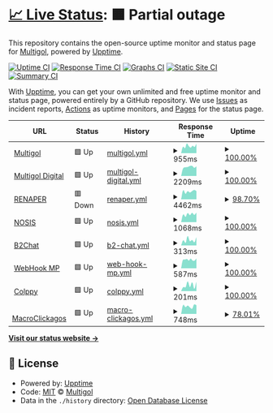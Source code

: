 # [📈 Live Status](https://Multigol.github.io/Status): <!--live status--> **🟧 Partial outage**

This repository contains the open-source uptime monitor and status page for [Multigol](https://Multigol.github.io/Status), powered by [Upptime](https://github.com/upptime/upptime).

[![Uptime CI](https://github.com/Multigol/Status/workflows/Uptime%20CI/badge.svg)](https://github.com/Multigol/Status/actions?query=workflow%3A%22Uptime+CI%22)
[![Response Time CI](https://github.com/Multigol/Status/workflows/Response%20Time%20CI/badge.svg)](https://github.com/Multigol/Status/actions?query=workflow%3A%22Response+Time+CI%22)
[![Graphs CI](https://github.com/Multigol/Status/workflows/Graphs%20CI/badge.svg)](https://github.com/Multigol/Status/actions?query=workflow%3A%22Graphs+CI%22)
[![Static Site CI](https://github.com/Multigol/Status/workflows/Static%20Site%20CI/badge.svg)](https://github.com/Multigol/Status/actions?query=workflow%3A%22Static+Site+CI%22)
[![Summary CI](https://github.com/Multigol/Status/workflows/Summary%20CI/badge.svg)](https://github.com/Multigol/Status/actions?query=workflow%3A%22Summary+CI%22)

With [Upptime](https://upptime.js.org), you can get your own unlimited and free uptime monitor and status page, powered entirely by a GitHub repository. We use [Issues](https://github.com/Multigol/Status/issues) as incident reports, [Actions](https://github.com/Multigol/Status/actions) as uptime monitors, and [Pages](https://Multigol.github.io/Status) for the status page.

<!--start: status pages-->
<!-- This summary is generated by Upptime (https://github.com/upptime/upptime) -->
<!-- Do not edit this manually, your changes will be overwritten -->
<!-- prettier-ignore -->
| URL | Status | History | Response Time | Uptime |
| --- | ------ | ------- | ------------- | ------ |
| <img alt="" src="https://icons.duckduckgo.com/ip3/www.multigol.com.ar.ico" height="13"> [Multigol](https://www.multigol.com.ar) | 🟩 Up | [multigol.yml](https://github.com/Multigol/Status/commits/HEAD/history/multigol.yml) | <details><summary><img alt="Response time graph" src="./graphs/multigol/response-time-week.png" height="20"> 955ms</summary><br><a href="https://Multigol.github.io/Status/history/multigol"><img alt="Response time 1599" src="https://img.shields.io/endpoint?url=https%3A%2F%2Fraw.githubusercontent.com%2FMultigol%2FStatus%2FHEAD%2Fapi%2Fmultigol%2Fresponse-time.json"></a><br><a href="https://Multigol.github.io/Status/history/multigol"><img alt="24-hour response time 1267" src="https://img.shields.io/endpoint?url=https%3A%2F%2Fraw.githubusercontent.com%2FMultigol%2FStatus%2FHEAD%2Fapi%2Fmultigol%2Fresponse-time-day.json"></a><br><a href="https://Multigol.github.io/Status/history/multigol"><img alt="7-day response time 955" src="https://img.shields.io/endpoint?url=https%3A%2F%2Fraw.githubusercontent.com%2FMultigol%2FStatus%2FHEAD%2Fapi%2Fmultigol%2Fresponse-time-week.json"></a><br><a href="https://Multigol.github.io/Status/history/multigol"><img alt="30-day response time 884" src="https://img.shields.io/endpoint?url=https%3A%2F%2Fraw.githubusercontent.com%2FMultigol%2FStatus%2FHEAD%2Fapi%2Fmultigol%2Fresponse-time-month.json"></a><br><a href="https://Multigol.github.io/Status/history/multigol"><img alt="1-year response time 1804" src="https://img.shields.io/endpoint?url=https%3A%2F%2Fraw.githubusercontent.com%2FMultigol%2FStatus%2FHEAD%2Fapi%2Fmultigol%2Fresponse-time-year.json"></a></details> | <details><summary><a href="https://Multigol.github.io/Status/history/multigol">100.00%</a></summary><a href="https://Multigol.github.io/Status/history/multigol"><img alt="All-time uptime 99.16%" src="https://img.shields.io/endpoint?url=https%3A%2F%2Fraw.githubusercontent.com%2FMultigol%2FStatus%2FHEAD%2Fapi%2Fmultigol%2Fuptime.json"></a><br><a href="https://Multigol.github.io/Status/history/multigol"><img alt="24-hour uptime 100.00%" src="https://img.shields.io/endpoint?url=https%3A%2F%2Fraw.githubusercontent.com%2FMultigol%2FStatus%2FHEAD%2Fapi%2Fmultigol%2Fuptime-day.json"></a><br><a href="https://Multigol.github.io/Status/history/multigol"><img alt="7-day uptime 100.00%" src="https://img.shields.io/endpoint?url=https%3A%2F%2Fraw.githubusercontent.com%2FMultigol%2FStatus%2FHEAD%2Fapi%2Fmultigol%2Fuptime-week.json"></a><br><a href="https://Multigol.github.io/Status/history/multigol"><img alt="30-day uptime 100.00%" src="https://img.shields.io/endpoint?url=https%3A%2F%2Fraw.githubusercontent.com%2FMultigol%2FStatus%2FHEAD%2Fapi%2Fmultigol%2Fuptime-month.json"></a><br><a href="https://Multigol.github.io/Status/history/multigol"><img alt="1-year uptime 99.67%" src="https://img.shields.io/endpoint?url=https%3A%2F%2Fraw.githubusercontent.com%2FMultigol%2FStatus%2FHEAD%2Fapi%2Fmultigol%2Fuptime-year.json"></a></details>
| <img alt="" src="https://icons.duckduckgo.com/ip3/www.multigoldigital.com.ar.ico" height="13"> [Multigol Digital](https://www.multigoldigital.com.ar) | 🟩 Up | [multigol-digital.yml](https://github.com/Multigol/Status/commits/HEAD/history/multigol-digital.yml) | <details><summary><img alt="Response time graph" src="./graphs/multigol-digital/response-time-week.png" height="20"> 2209ms</summary><br><a href="https://Multigol.github.io/Status/history/multigol-digital"><img alt="Response time 2359" src="https://img.shields.io/endpoint?url=https%3A%2F%2Fraw.githubusercontent.com%2FMultigol%2FStatus%2FHEAD%2Fapi%2Fmultigol-digital%2Fresponse-time.json"></a><br><a href="https://Multigol.github.io/Status/history/multigol-digital"><img alt="24-hour response time 2338" src="https://img.shields.io/endpoint?url=https%3A%2F%2Fraw.githubusercontent.com%2FMultigol%2FStatus%2FHEAD%2Fapi%2Fmultigol-digital%2Fresponse-time-day.json"></a><br><a href="https://Multigol.github.io/Status/history/multigol-digital"><img alt="7-day response time 2209" src="https://img.shields.io/endpoint?url=https%3A%2F%2Fraw.githubusercontent.com%2FMultigol%2FStatus%2FHEAD%2Fapi%2Fmultigol-digital%2Fresponse-time-week.json"></a><br><a href="https://Multigol.github.io/Status/history/multigol-digital"><img alt="30-day response time 2165" src="https://img.shields.io/endpoint?url=https%3A%2F%2Fraw.githubusercontent.com%2FMultigol%2FStatus%2FHEAD%2Fapi%2Fmultigol-digital%2Fresponse-time-month.json"></a><br><a href="https://Multigol.github.io/Status/history/multigol-digital"><img alt="1-year response time 2790" src="https://img.shields.io/endpoint?url=https%3A%2F%2Fraw.githubusercontent.com%2FMultigol%2FStatus%2FHEAD%2Fapi%2Fmultigol-digital%2Fresponse-time-year.json"></a></details> | <details><summary><a href="https://Multigol.github.io/Status/history/multigol-digital">100.00%</a></summary><a href="https://Multigol.github.io/Status/history/multigol-digital"><img alt="All-time uptime 98.42%" src="https://img.shields.io/endpoint?url=https%3A%2F%2Fraw.githubusercontent.com%2FMultigol%2FStatus%2FHEAD%2Fapi%2Fmultigol-digital%2Fuptime.json"></a><br><a href="https://Multigol.github.io/Status/history/multigol-digital"><img alt="24-hour uptime 100.00%" src="https://img.shields.io/endpoint?url=https%3A%2F%2Fraw.githubusercontent.com%2FMultigol%2FStatus%2FHEAD%2Fapi%2Fmultigol-digital%2Fuptime-day.json"></a><br><a href="https://Multigol.github.io/Status/history/multigol-digital"><img alt="7-day uptime 100.00%" src="https://img.shields.io/endpoint?url=https%3A%2F%2Fraw.githubusercontent.com%2FMultigol%2FStatus%2FHEAD%2Fapi%2Fmultigol-digital%2Fuptime-week.json"></a><br><a href="https://Multigol.github.io/Status/history/multigol-digital"><img alt="30-day uptime 100.00%" src="https://img.shields.io/endpoint?url=https%3A%2F%2Fraw.githubusercontent.com%2FMultigol%2FStatus%2FHEAD%2Fapi%2Fmultigol-digital%2Fuptime-month.json"></a><br><a href="https://Multigol.github.io/Status/history/multigol-digital"><img alt="1-year uptime 96.86%" src="https://img.shields.io/endpoint?url=https%3A%2F%2Fraw.githubusercontent.com%2FMultigol%2FStatus%2FHEAD%2Fapi%2Fmultigol-digital%2Fuptime-year.json"></a></details>
| <img alt="" src="https://icons.duckduckgo.com/ip3/apirenaper.idear.gov.ar.ico" height="13"> [RENAPER](https://apirenaper.idear.gov.ar/apidatos/porDniSexo.php) | 🟥 Down | [renaper.yml](https://github.com/Multigol/Status/commits/HEAD/history/renaper.yml) | <details><summary><img alt="Response time graph" src="./graphs/renaper/response-time-week.png" height="20"> 4462ms</summary><br><a href="https://Multigol.github.io/Status/history/renaper"><img alt="Response time 2506" src="https://img.shields.io/endpoint?url=https%3A%2F%2Fraw.githubusercontent.com%2FMultigol%2FStatus%2FHEAD%2Fapi%2Frenaper%2Fresponse-time.json"></a><br><a href="https://Multigol.github.io/Status/history/renaper"><img alt="24-hour response time 7503" src="https://img.shields.io/endpoint?url=https%3A%2F%2Fraw.githubusercontent.com%2FMultigol%2FStatus%2FHEAD%2Fapi%2Frenaper%2Fresponse-time-day.json"></a><br><a href="https://Multigol.github.io/Status/history/renaper"><img alt="7-day response time 4462" src="https://img.shields.io/endpoint?url=https%3A%2F%2Fraw.githubusercontent.com%2FMultigol%2FStatus%2FHEAD%2Fapi%2Frenaper%2Fresponse-time-week.json"></a><br><a href="https://Multigol.github.io/Status/history/renaper"><img alt="30-day response time 3232" src="https://img.shields.io/endpoint?url=https%3A%2F%2Fraw.githubusercontent.com%2FMultigol%2FStatus%2FHEAD%2Fapi%2Frenaper%2Fresponse-time-month.json"></a><br><a href="https://Multigol.github.io/Status/history/renaper"><img alt="1-year response time 3019" src="https://img.shields.io/endpoint?url=https%3A%2F%2Fraw.githubusercontent.com%2FMultigol%2FStatus%2FHEAD%2Fapi%2Frenaper%2Fresponse-time-year.json"></a></details> | <details><summary><a href="https://Multigol.github.io/Status/history/renaper">98.70%</a></summary><a href="https://Multigol.github.io/Status/history/renaper"><img alt="All-time uptime 99.50%" src="https://img.shields.io/endpoint?url=https%3A%2F%2Fraw.githubusercontent.com%2FMultigol%2FStatus%2FHEAD%2Fapi%2Frenaper%2Fuptime.json"></a><br><a href="https://Multigol.github.io/Status/history/renaper"><img alt="24-hour uptime 90.92%" src="https://img.shields.io/endpoint?url=https%3A%2F%2Fraw.githubusercontent.com%2FMultigol%2FStatus%2FHEAD%2Fapi%2Frenaper%2Fuptime-day.json"></a><br><a href="https://Multigol.github.io/Status/history/renaper"><img alt="7-day uptime 98.70%" src="https://img.shields.io/endpoint?url=https%3A%2F%2Fraw.githubusercontent.com%2FMultigol%2FStatus%2FHEAD%2Fapi%2Frenaper%2Fuptime-week.json"></a><br><a href="https://Multigol.github.io/Status/history/renaper"><img alt="30-day uptime 99.65%" src="https://img.shields.io/endpoint?url=https%3A%2F%2Fraw.githubusercontent.com%2FMultigol%2FStatus%2FHEAD%2Fapi%2Frenaper%2Fuptime-month.json"></a><br><a href="https://Multigol.github.io/Status/history/renaper"><img alt="1-year uptime 99.48%" src="https://img.shields.io/endpoint?url=https%3A%2F%2Fraw.githubusercontent.com%2FMultigol%2FStatus%2FHEAD%2Fapi%2Frenaper%2Fuptime-year.json"></a></details>
| <img alt="" src="https://icons.duckduckgo.com/ip3/ws02.nosis.com.ico" height="13"> [NOSIS](https://ws02.nosis.com/api/validacion/?) | 🟩 Up | [nosis.yml](https://github.com/Multigol/Status/commits/HEAD/history/nosis.yml) | <details><summary><img alt="Response time graph" src="./graphs/nosis/response-time-week.png" height="20"> 1068ms</summary><br><a href="https://Multigol.github.io/Status/history/nosis"><img alt="Response time 1212" src="https://img.shields.io/endpoint?url=https%3A%2F%2Fraw.githubusercontent.com%2FMultigol%2FStatus%2FHEAD%2Fapi%2Fnosis%2Fresponse-time.json"></a><br><a href="https://Multigol.github.io/Status/history/nosis"><img alt="24-hour response time 1288" src="https://img.shields.io/endpoint?url=https%3A%2F%2Fraw.githubusercontent.com%2FMultigol%2FStatus%2FHEAD%2Fapi%2Fnosis%2Fresponse-time-day.json"></a><br><a href="https://Multigol.github.io/Status/history/nosis"><img alt="7-day response time 1068" src="https://img.shields.io/endpoint?url=https%3A%2F%2Fraw.githubusercontent.com%2FMultigol%2FStatus%2FHEAD%2Fapi%2Fnosis%2Fresponse-time-week.json"></a><br><a href="https://Multigol.github.io/Status/history/nosis"><img alt="30-day response time 1048" src="https://img.shields.io/endpoint?url=https%3A%2F%2Fraw.githubusercontent.com%2FMultigol%2FStatus%2FHEAD%2Fapi%2Fnosis%2Fresponse-time-month.json"></a><br><a href="https://Multigol.github.io/Status/history/nosis"><img alt="1-year response time 1209" src="https://img.shields.io/endpoint?url=https%3A%2F%2Fraw.githubusercontent.com%2FMultigol%2FStatus%2FHEAD%2Fapi%2Fnosis%2Fresponse-time-year.json"></a></details> | <details><summary><a href="https://Multigol.github.io/Status/history/nosis">100.00%</a></summary><a href="https://Multigol.github.io/Status/history/nosis"><img alt="All-time uptime 99.91%" src="https://img.shields.io/endpoint?url=https%3A%2F%2Fraw.githubusercontent.com%2FMultigol%2FStatus%2FHEAD%2Fapi%2Fnosis%2Fuptime.json"></a><br><a href="https://Multigol.github.io/Status/history/nosis"><img alt="24-hour uptime 100.00%" src="https://img.shields.io/endpoint?url=https%3A%2F%2Fraw.githubusercontent.com%2FMultigol%2FStatus%2FHEAD%2Fapi%2Fnosis%2Fuptime-day.json"></a><br><a href="https://Multigol.github.io/Status/history/nosis"><img alt="7-day uptime 100.00%" src="https://img.shields.io/endpoint?url=https%3A%2F%2Fraw.githubusercontent.com%2FMultigol%2FStatus%2FHEAD%2Fapi%2Fnosis%2Fuptime-week.json"></a><br><a href="https://Multigol.github.io/Status/history/nosis"><img alt="30-day uptime 99.83%" src="https://img.shields.io/endpoint?url=https%3A%2F%2Fraw.githubusercontent.com%2FMultigol%2FStatus%2FHEAD%2Fapi%2Fnosis%2Fuptime-month.json"></a><br><a href="https://Multigol.github.io/Status/history/nosis"><img alt="1-year uptime 99.95%" src="https://img.shields.io/endpoint?url=https%3A%2F%2Fraw.githubusercontent.com%2FMultigol%2FStatus%2FHEAD%2Fapi%2Fnosis%2Fuptime-year.json"></a></details>
| <img alt="" src="https://icons.duckduckgo.com/ip3/api.b2chat.io.ico" height="13"> [B2Chat](https://api.b2chat.io/health) | 🟩 Up | [b2-chat.yml](https://github.com/Multigol/Status/commits/HEAD/history/b2-chat.yml) | <details><summary><img alt="Response time graph" src="./graphs/b2-chat/response-time-week.png" height="20"> 313ms</summary><br><a href="https://Multigol.github.io/Status/history/b2-chat"><img alt="Response time 265" src="https://img.shields.io/endpoint?url=https%3A%2F%2Fraw.githubusercontent.com%2FMultigol%2FStatus%2FHEAD%2Fapi%2Fb2-chat%2Fresponse-time.json"></a><br><a href="https://Multigol.github.io/Status/history/b2-chat"><img alt="24-hour response time 474" src="https://img.shields.io/endpoint?url=https%3A%2F%2Fraw.githubusercontent.com%2FMultigol%2FStatus%2FHEAD%2Fapi%2Fb2-chat%2Fresponse-time-day.json"></a><br><a href="https://Multigol.github.io/Status/history/b2-chat"><img alt="7-day response time 313" src="https://img.shields.io/endpoint?url=https%3A%2F%2Fraw.githubusercontent.com%2FMultigol%2FStatus%2FHEAD%2Fapi%2Fb2-chat%2Fresponse-time-week.json"></a><br><a href="https://Multigol.github.io/Status/history/b2-chat"><img alt="30-day response time 233" src="https://img.shields.io/endpoint?url=https%3A%2F%2Fraw.githubusercontent.com%2FMultigol%2FStatus%2FHEAD%2Fapi%2Fb2-chat%2Fresponse-time-month.json"></a><br><a href="https://Multigol.github.io/Status/history/b2-chat"><img alt="1-year response time 270" src="https://img.shields.io/endpoint?url=https%3A%2F%2Fraw.githubusercontent.com%2FMultigol%2FStatus%2FHEAD%2Fapi%2Fb2-chat%2Fresponse-time-year.json"></a></details> | <details><summary><a href="https://Multigol.github.io/Status/history/b2-chat">100.00%</a></summary><a href="https://Multigol.github.io/Status/history/b2-chat"><img alt="All-time uptime 78.54%" src="https://img.shields.io/endpoint?url=https%3A%2F%2Fraw.githubusercontent.com%2FMultigol%2FStatus%2FHEAD%2Fapi%2Fb2-chat%2Fuptime.json"></a><br><a href="https://Multigol.github.io/Status/history/b2-chat"><img alt="24-hour uptime 100.00%" src="https://img.shields.io/endpoint?url=https%3A%2F%2Fraw.githubusercontent.com%2FMultigol%2FStatus%2FHEAD%2Fapi%2Fb2-chat%2Fuptime-day.json"></a><br><a href="https://Multigol.github.io/Status/history/b2-chat"><img alt="7-day uptime 100.00%" src="https://img.shields.io/endpoint?url=https%3A%2F%2Fraw.githubusercontent.com%2FMultigol%2FStatus%2FHEAD%2Fapi%2Fb2-chat%2Fuptime-week.json"></a><br><a href="https://Multigol.github.io/Status/history/b2-chat"><img alt="30-day uptime 100.00%" src="https://img.shields.io/endpoint?url=https%3A%2F%2Fraw.githubusercontent.com%2FMultigol%2FStatus%2FHEAD%2Fapi%2Fb2-chat%2Fuptime-month.json"></a><br><a href="https://Multigol.github.io/Status/history/b2-chat"><img alt="1-year uptime 99.99%" src="https://img.shields.io/endpoint?url=https%3A%2F%2Fraw.githubusercontent.com%2FMultigol%2FStatus%2FHEAD%2Fapi%2Fb2-chat%2Fuptime-year.json"></a></details>
| <img alt="" src="https://icons.duckduckgo.com/ip3/multigol.float-zone.com.ico" height="13"> [WebHook MP](https://multigol.float-zone.com:8888/status) | 🟩 Up | [web-hook-mp.yml](https://github.com/Multigol/Status/commits/HEAD/history/web-hook-mp.yml) | <details><summary><img alt="Response time graph" src="./graphs/web-hook-mp/response-time-week.png" height="20"> 587ms</summary><br><a href="https://Multigol.github.io/Status/history/web-hook-mp"><img alt="Response time 657" src="https://img.shields.io/endpoint?url=https%3A%2F%2Fraw.githubusercontent.com%2FMultigol%2FStatus%2FHEAD%2Fapi%2Fweb-hook-mp%2Fresponse-time.json"></a><br><a href="https://Multigol.github.io/Status/history/web-hook-mp"><img alt="24-hour response time 670" src="https://img.shields.io/endpoint?url=https%3A%2F%2Fraw.githubusercontent.com%2FMultigol%2FStatus%2FHEAD%2Fapi%2Fweb-hook-mp%2Fresponse-time-day.json"></a><br><a href="https://Multigol.github.io/Status/history/web-hook-mp"><img alt="7-day response time 587" src="https://img.shields.io/endpoint?url=https%3A%2F%2Fraw.githubusercontent.com%2FMultigol%2FStatus%2FHEAD%2Fapi%2Fweb-hook-mp%2Fresponse-time-week.json"></a><br><a href="https://Multigol.github.io/Status/history/web-hook-mp"><img alt="30-day response time 567" src="https://img.shields.io/endpoint?url=https%3A%2F%2Fraw.githubusercontent.com%2FMultigol%2FStatus%2FHEAD%2Fapi%2Fweb-hook-mp%2Fresponse-time-month.json"></a><br><a href="https://Multigol.github.io/Status/history/web-hook-mp"><img alt="1-year response time 644" src="https://img.shields.io/endpoint?url=https%3A%2F%2Fraw.githubusercontent.com%2FMultigol%2FStatus%2FHEAD%2Fapi%2Fweb-hook-mp%2Fresponse-time-year.json"></a></details> | <details><summary><a href="https://Multigol.github.io/Status/history/web-hook-mp">100.00%</a></summary><a href="https://Multigol.github.io/Status/history/web-hook-mp"><img alt="All-time uptime 95.49%" src="https://img.shields.io/endpoint?url=https%3A%2F%2Fraw.githubusercontent.com%2FMultigol%2FStatus%2FHEAD%2Fapi%2Fweb-hook-mp%2Fuptime.json"></a><br><a href="https://Multigol.github.io/Status/history/web-hook-mp"><img alt="24-hour uptime 100.00%" src="https://img.shields.io/endpoint?url=https%3A%2F%2Fraw.githubusercontent.com%2FMultigol%2FStatus%2FHEAD%2Fapi%2Fweb-hook-mp%2Fuptime-day.json"></a><br><a href="https://Multigol.github.io/Status/history/web-hook-mp"><img alt="7-day uptime 100.00%" src="https://img.shields.io/endpoint?url=https%3A%2F%2Fraw.githubusercontent.com%2FMultigol%2FStatus%2FHEAD%2Fapi%2Fweb-hook-mp%2Fuptime-week.json"></a><br><a href="https://Multigol.github.io/Status/history/web-hook-mp"><img alt="30-day uptime 99.92%" src="https://img.shields.io/endpoint?url=https%3A%2F%2Fraw.githubusercontent.com%2FMultigol%2FStatus%2FHEAD%2Fapi%2Fweb-hook-mp%2Fuptime-month.json"></a><br><a href="https://Multigol.github.io/Status/history/web-hook-mp"><img alt="1-year uptime 98.34%" src="https://img.shields.io/endpoint?url=https%3A%2F%2Fraw.githubusercontent.com%2FMultigol%2FStatus%2FHEAD%2Fapi%2Fweb-hook-mp%2Fuptime-year.json"></a></details>
| <img alt="" src="https://icons.duckduckgo.com/ip3/login.colppy.com.ico" height="13"> [Colppy](https://login.colppy.com/) | 🟩 Up | [colppy.yml](https://github.com/Multigol/Status/commits/HEAD/history/colppy.yml) | <details><summary><img alt="Response time graph" src="./graphs/colppy/response-time-week.png" height="20"> 201ms</summary><br><a href="https://Multigol.github.io/Status/history/colppy"><img alt="Response time 193" src="https://img.shields.io/endpoint?url=https%3A%2F%2Fraw.githubusercontent.com%2FMultigol%2FStatus%2FHEAD%2Fapi%2Fcolppy%2Fresponse-time.json"></a><br><a href="https://Multigol.github.io/Status/history/colppy"><img alt="24-hour response time 311" src="https://img.shields.io/endpoint?url=https%3A%2F%2Fraw.githubusercontent.com%2FMultigol%2FStatus%2FHEAD%2Fapi%2Fcolppy%2Fresponse-time-day.json"></a><br><a href="https://Multigol.github.io/Status/history/colppy"><img alt="7-day response time 201" src="https://img.shields.io/endpoint?url=https%3A%2F%2Fraw.githubusercontent.com%2FMultigol%2FStatus%2FHEAD%2Fapi%2Fcolppy%2Fresponse-time-week.json"></a><br><a href="https://Multigol.github.io/Status/history/colppy"><img alt="30-day response time 158" src="https://img.shields.io/endpoint?url=https%3A%2F%2Fraw.githubusercontent.com%2FMultigol%2FStatus%2FHEAD%2Fapi%2Fcolppy%2Fresponse-time-month.json"></a><br><a href="https://Multigol.github.io/Status/history/colppy"><img alt="1-year response time 193" src="https://img.shields.io/endpoint?url=https%3A%2F%2Fraw.githubusercontent.com%2FMultigol%2FStatus%2FHEAD%2Fapi%2Fcolppy%2Fresponse-time-year.json"></a></details> | <details><summary><a href="https://Multigol.github.io/Status/history/colppy">100.00%</a></summary><a href="https://Multigol.github.io/Status/history/colppy"><img alt="All-time uptime 99.98%" src="https://img.shields.io/endpoint?url=https%3A%2F%2Fraw.githubusercontent.com%2FMultigol%2FStatus%2FHEAD%2Fapi%2Fcolppy%2Fuptime.json"></a><br><a href="https://Multigol.github.io/Status/history/colppy"><img alt="24-hour uptime 100.00%" src="https://img.shields.io/endpoint?url=https%3A%2F%2Fraw.githubusercontent.com%2FMultigol%2FStatus%2FHEAD%2Fapi%2Fcolppy%2Fuptime-day.json"></a><br><a href="https://Multigol.github.io/Status/history/colppy"><img alt="7-day uptime 100.00%" src="https://img.shields.io/endpoint?url=https%3A%2F%2Fraw.githubusercontent.com%2FMultigol%2FStatus%2FHEAD%2Fapi%2Fcolppy%2Fuptime-week.json"></a><br><a href="https://Multigol.github.io/Status/history/colppy"><img alt="30-day uptime 100.00%" src="https://img.shields.io/endpoint?url=https%3A%2F%2Fraw.githubusercontent.com%2FMultigol%2FStatus%2FHEAD%2Fapi%2Fcolppy%2Fuptime-month.json"></a><br><a href="https://Multigol.github.io/Status/history/colppy"><img alt="1-year uptime 99.98%" src="https://img.shields.io/endpoint?url=https%3A%2F%2Fraw.githubusercontent.com%2FMultigol%2FStatus%2FHEAD%2Fapi%2Fcolppy%2Fuptime-year.json"></a></details>
| <img alt="" src="https://icons.duckduckgo.com/ip3/multigoldigital.com.ar.ico" height="13"> [MacroClickagos](https://multigoldigital.com.ar:8001/test) | 🟩 Up | [macro-clickagos.yml](https://github.com/Multigol/Status/commits/HEAD/history/macro-clickagos.yml) | <details><summary><img alt="Response time graph" src="./graphs/macro-clickagos/response-time-week.png" height="20"> 748ms</summary><br><a href="https://Multigol.github.io/Status/history/macro-clickagos"><img alt="Response time 739" src="https://img.shields.io/endpoint?url=https%3A%2F%2Fraw.githubusercontent.com%2FMultigol%2FStatus%2FHEAD%2Fapi%2Fmacro-clickagos%2Fresponse-time.json"></a><br><a href="https://Multigol.github.io/Status/history/macro-clickagos"><img alt="24-hour response time 845" src="https://img.shields.io/endpoint?url=https%3A%2F%2Fraw.githubusercontent.com%2FMultigol%2FStatus%2FHEAD%2Fapi%2Fmacro-clickagos%2Fresponse-time-day.json"></a><br><a href="https://Multigol.github.io/Status/history/macro-clickagos"><img alt="7-day response time 748" src="https://img.shields.io/endpoint?url=https%3A%2F%2Fraw.githubusercontent.com%2FMultigol%2FStatus%2FHEAD%2Fapi%2Fmacro-clickagos%2Fresponse-time-week.json"></a><br><a href="https://Multigol.github.io/Status/history/macro-clickagos"><img alt="30-day response time 742" src="https://img.shields.io/endpoint?url=https%3A%2F%2Fraw.githubusercontent.com%2FMultigol%2FStatus%2FHEAD%2Fapi%2Fmacro-clickagos%2Fresponse-time-month.json"></a><br><a href="https://Multigol.github.io/Status/history/macro-clickagos"><img alt="1-year response time 752" src="https://img.shields.io/endpoint?url=https%3A%2F%2Fraw.githubusercontent.com%2FMultigol%2FStatus%2FHEAD%2Fapi%2Fmacro-clickagos%2Fresponse-time-year.json"></a></details> | <details><summary><a href="https://Multigol.github.io/Status/history/macro-clickagos">78.01%</a></summary><a href="https://Multigol.github.io/Status/history/macro-clickagos"><img alt="All-time uptime 94.50%" src="https://img.shields.io/endpoint?url=https%3A%2F%2Fraw.githubusercontent.com%2FMultigol%2FStatus%2FHEAD%2Fapi%2Fmacro-clickagos%2Fuptime.json"></a><br><a href="https://Multigol.github.io/Status/history/macro-clickagos"><img alt="24-hour uptime 100.00%" src="https://img.shields.io/endpoint?url=https%3A%2F%2Fraw.githubusercontent.com%2FMultigol%2FStatus%2FHEAD%2Fapi%2Fmacro-clickagos%2Fuptime-day.json"></a><br><a href="https://Multigol.github.io/Status/history/macro-clickagos"><img alt="7-day uptime 78.01%" src="https://img.shields.io/endpoint?url=https%3A%2F%2Fraw.githubusercontent.com%2FMultigol%2FStatus%2FHEAD%2Fapi%2Fmacro-clickagos%2Fuptime-week.json"></a><br><a href="https://Multigol.github.io/Status/history/macro-clickagos"><img alt="30-day uptime 94.94%" src="https://img.shields.io/endpoint?url=https%3A%2F%2Fraw.githubusercontent.com%2FMultigol%2FStatus%2FHEAD%2Fapi%2Fmacro-clickagos%2Fuptime-month.json"></a><br><a href="https://Multigol.github.io/Status/history/macro-clickagos"><img alt="1-year uptime 94.65%" src="https://img.shields.io/endpoint?url=https%3A%2F%2Fraw.githubusercontent.com%2FMultigol%2FStatus%2FHEAD%2Fapi%2Fmacro-clickagos%2Fuptime-year.json"></a></details>

<!--end: status pages-->

[**Visit our status website →**](https://Multigol.github.io/Status)

## 📄 License

- Powered by: [Upptime](https://github.com/upptime/upptime)
- Code: [MIT](./LICENSE) © [Multigol](https://Multigol.github.io/Status)
- Data in the `./history` directory: [Open Database License](https://opendatacommons.org/licenses/odbl/1-0/)
